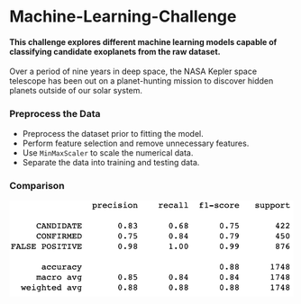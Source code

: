 # Machine-Learning-Challenge

#### This challenge explores different machine learning models capable of classifying candidate exoplanets from the raw dataset.
Over a period of nine years in deep space, the NASA Kepler space telescope has been out on a planet-hunting mission to discover hidden planets outside of our solar system.

### Preprocess the Data

* Preprocess the dataset prior to fitting the model.
* Perform feature selection and remove unnecessary features.
* Use `MinMaxScaler` to scale the numerical data.
* Separate the data into training and testing data.

### Comparison

![Logistic Model](img/logistic.png)
